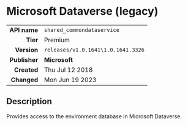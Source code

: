 # Microsoft Dataverse (legacy)
| | |
|-:|-|
|**API name**|`shared_commondataservice`|
|**Tier**|Premium|
|**Version**|`releases/v1.0.1641\1.0.1641.3326`|
|**Publisher**|**Microsoft**|
|**Created**|Thu Jul 12 2018|
|**Changed**|Mon Jun 19 2023|

## Description
Provides access to the environment database in Microsoft Dataverse.
